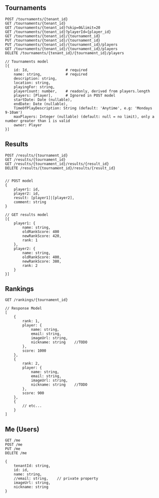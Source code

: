 
## Tournaments

    POST /tournaments/{tenant_id}
    GET /tournaments/{tenant_id}
    GET /tournaments/{tenant_id}?skip=0&limit=20
    GET /tournaments/{tenant_id}?playerId={player_id}
    GET /tournaments/{tenant_id}/{tournament_id}
    PUT /tournaments/{tenant_id}/{tournament_id}
    PUT /tournaments/{tenant_id}/{tournament_id}/players
    GET /tournaments/{tenant_id}/{tournament_id}/players
    DELETE /tournaments/{tenant_id}/{tournament_id}/players

    // Tournaments model
    [{
        id: Id,                 # required
        name: string,           # required
        description: string,
        location: string,
        playingFor: string,
        playerCount: number,    # readonly, derived from players.length
        players: [Player],      # Ignored in POST model
        startDate: Date (nullable),
        endDate: Date (nullable),
        TimeOfPlayDescription: String (default: 'Anytime', e.g: 'Mondays 9-10am')
        maxPlayers: Integer (nullable) (default: null = no limit), only a number greater than 1 is valid
        owner: Player
    }]

## Results

    POST /results/{tournament_id}
    GET /results/{tournament_id}
    GET /results/{tournament_id}/results/{result_id}
    DELETE /results/{tournament_id}/results/{result_id}


    // POST model
    {
        player1: id,
        player2: id,
        result: [player1]|[player2],
        comment: string
    }

    // GET results model
    [{
        player1: {
            name: string,
            oldRankScore: 400 
            newRankScore: 420,
            rank: 1
        },
        player2: {
            name: string,
            oldRankScore: 400,
            newRankScore: 380,
            rank: 2
        }
    }]

## Rankings

    GET /rankings/{tournament_id}

    // Response Model
    [
        {
            rank: 1,
            player: {
                name: string,
                email: string,
                imageUrl: string,
                nickname: string    //TODO
            },
            score: 1000
        },
        {
            rank: 2,
            player: {
                name: string,
                email: string,
                imageUrl: string,
                nickname: string    //TODO
            },
            score: 900
        },
        {
            // etc...
        }
    ]

## Me (Users)

    GET /me
    POST /me
    PUT /me
    DELETE /me

    {
        tenantId: string,
        id: id,
        name: string,
        //email: string,    // private property
        imageUrl: string,
        nickname: string
    }
